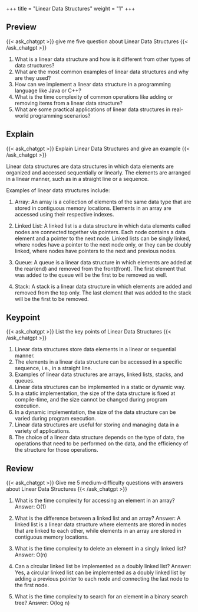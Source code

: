 +++
title = "Linear Data Structures"
weight = "1"
+++
## Preview
{{< ask_chatgpt >}}
give me five question about Linear Data Structures
{{< /ask_chatgpt >}}



1. What is a linear data structure and how is it different from other types of data structures?
2. What are the most common examples of linear data structures and why are they used?
3. How can we implement a linear data structure in a programming language like Java or C++?
4. What is the time complexity of common operations like adding or removing items from a linear data structure?
5. What are some practical applications of linear data structures in real-world programming scenarios?   

## Explain
{{< ask_chatgpt >}}
Explain Linear Data Structures and give an example
{{< /ask_chatgpt >}}



Linear data structures are data structures in which data elements are organized and accessed sequentially or linearly. The elements are arranged in a linear manner, such as in a straight line or a sequence.

Examples of linear data structures include:

1. Array: An array is a collection of elements of the same data type that are stored in contiguous memory locations. Elements in an array are accessed using their respective indexes. 

2. Linked List: A linked list is a data structure in which data elements called nodes are connected together via pointers. Each node contains a data element and a pointer to the next node. Linked lists can be singly linked, where nodes have a pointer to the next node only, or they can be doubly linked, where nodes have pointers to the next and previous nodes. 

3. Queue: A queue is a linear data structure in which elements are added at the rear(end) and removed from the front(front). The first element that was added to the queue will be the first to be removed as well. 

4. Stack: A stack is a linear data structure in which elements are added and removed from the top only. The last element that was added to the stack will be the first to be removed.   

## Keypoint
{{< ask_chatgpt >}}
List the key points of Linear Data Structures
{{< /ask_chatgpt >}}



1. Linear data structures store data elements in a linear or sequential manner.
2. The elements in a linear data structure can be accessed in a specific sequence, i.e., in a straight line.
3. Examples of linear data structures are arrays, linked lists, stacks, and queues.
4. Linear data structures can be implemented in a static or dynamic way.
5. In a static implementation, the size of the data structure is fixed at compile-time, and the size cannot be changed during program execution.
6. In a dynamic implementation, the size of the data structure can be varied during program execution.
7. Linear data structures are useful for storing and managing data in a variety of applications.
8. The choice of a linear data structure depends on the type of data, the operations that need to be performed on the data, and the efficiency of the structure for those operations.   

## Review
{{< ask_chatgpt >}}
Give me 5 medium-difficulty questions with answers about Linear Data Structures
{{< /ask_chatgpt >}}



1. What is the time complexity for accessing an element in an array? 
Answer: O(1)

2. What is the difference between a linked list and an array? 
Answer: A linked list is a linear data structure where elements are stored in nodes that are linked to each other, while elements in an array are stored in contiguous memory locations.

3. What is the time complexity to delete an element in a singly linked list? 
Answer: O(n)

4. Can a circular linked list be implemented as a doubly linked list? 
Answer: Yes, a circular linked list can be implemented as a doubly linked list by adding a previous pointer to each node and connecting the last node to the first node.

5. What is the time complexity to search for an element in a binary search tree? 
Answer: O(log n)   

